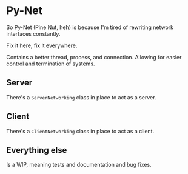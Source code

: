 # Py-Net

So Py-Net (Pine Nut, heh) is because I'm tired of rewriting network interfaces constantly.

Fix it here, fix it everywhere.

Contains a better thread, process, and connection. Allowing for easier control and termination of systems.

## Server

There's a `ServerNetworking` class in place to act as a server.

## Client

There's a `ClientNetworking` class in place to act as a client.


## Everything else

Is a WIP, meaning tests and documentation and bug fixes.